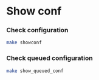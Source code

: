 # Show conf

### Check configuration
```bash
make showconf
```

### Check queued configuration
```bash
make show_queued_conf
```